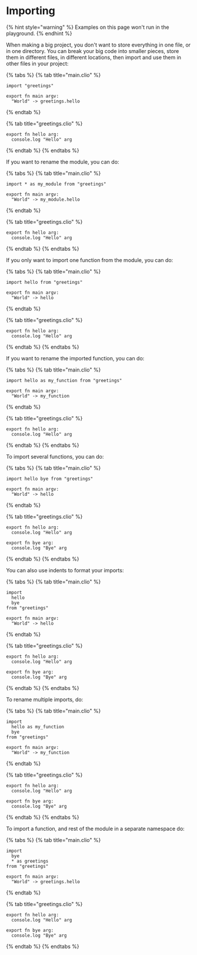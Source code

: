 # Importing

{% hint style="warning" %}
Examples on this page won't run in the playground.
{% endhint %}

When making a big project, you don't want to store everything in one file, or in one directory. You can break your big code into smaller pieces, store them in different files, in different locations, then import and use them in other files in your project:

{% tabs %}
{% tab title="main.clio" %}

```text
import "greetings"

export fn main argv:
  "World" -> greetings.hello
```

{% endtab %}

{% tab title="greetings.clio" %}

```text
export fn hello arg:
  console.log "Hello" arg
```

{% endtab %}
{% endtabs %}

If you want to rename the module, you can do:

{% tabs %}
{% tab title="main.clio" %}

```text
import * as my_module from "greetings"

export fn main argv:
  "World" -> my_module.hello
```

{% endtab %}

{% tab title="greetings.clio" %}

```text
export fn hello arg:
  console.log "Hello" arg
```

{% endtab %}
{% endtabs %}

If you only want to import one function from the module, you can do:

{% tabs %}
{% tab title="main.clio" %}

```text
import hello from "greetings"

export fn main argv:
  "World" -> hello
```

{% endtab %}

{% tab title="greetings.clio" %}

```text
export fn hello arg:
  console.log "Hello" arg
```

{% endtab %}
{% endtabs %}

If you want to rename the imported function, you can do:

{% tabs %}
{% tab title="main.clio" %}

```text
import hello as my_function from "greetings"

export fn main argv:
  "World" -> my_function
```

{% endtab %}

{% tab title="greetings.clio" %}

```text
export fn hello arg:
  console.log "Hello" arg
```

{% endtab %}
{% endtabs %}

To import several functions, you can do:

{% tabs %}
{% tab title="main.clio" %}

```text
import hello bye from "greetings"

export fn main argv:
  "World" -> hello
```

{% endtab %}

{% tab title="greetings.clio" %}

```text
export fn hello arg:
  console.log "Hello" arg

export fn bye arg:
  console.log "Bye" arg
```

{% endtab %}
{% endtabs %}

You can also use indents to format your imports:

{% tabs %}
{% tab title="main.clio" %}

```text
import
  hello
  bye
from "greetings"

export fn main argv:
  "World" -> hello
```

{% endtab %}

{% tab title="greetings.clio" %}

```
export fn hello arg:
  console.log "Hello" arg

export fn bye arg:
  console.log "Bye" arg
```

{% endtab %}
{% endtabs %}

To rename multiple imports, do:

{% tabs %}
{% tab title="main.clio" %}

```text
import
  hello as my_function
  bye
from "greetings"

export fn main argv:
  "World" -> my_function
```

{% endtab %}

{% tab title="greetings.clio" %}

```
export fn hello arg:
  console.log "Hello" arg

export fn bye arg:
  console.log "Bye" arg

```

{% endtab %}
{% endtabs %}

To import a function, and rest of the module in a separate namespace do:

{% tabs %}
{% tab title="main.clio" %}

```text
import
  bye
  * as greetings
from "greetings"

export fn main argv:
  "World" -> greetings.hello
```

{% endtab %}

{% tab title="greetings.clio" %}

```
export fn hello arg:
  console.log "Hello" arg

export fn bye arg:
  console.log "Bye" arg

```

{% endtab %}
{% endtabs %}
